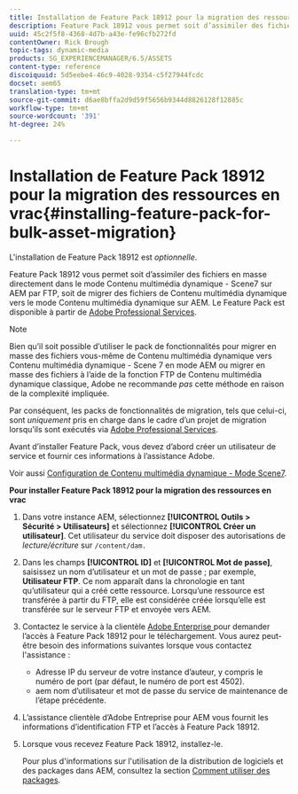 ```yaml
---
title: Installation de Feature Pack 18912 pour la migration des ressources en vrac
description: Feature Pack 18912 vous permet soit d’assimiler des fichiers en masse par FTP, soit de migrer des fichiers de Dynamic Media Classic vers Dynamic Media sur AEM. Ce Feature Pack optionnel est fourni par le support Adobe.
uuid: 45c2f5f8-4368-4d7b-a43e-fe96cfb272fd
contentOwner: Rick Brough
topic-tags: dynamic-media
products: SG_EXPERIENCEMANAGER/6.5/ASSETS
content-type: reference
discoiquuid: 5d5eebe4-46c9-4028-9354-c5f27944fcdc
docset: aem65
translation-type: tm+mt
source-git-commit: d6ae8bffa2d9d59f5656b9344d8826128f12885c
workflow-type: tm+mt
source-wordcount: '391'
ht-degree: 24%

---
```



# Installation de Feature Pack 18912 pour la migration des ressources en vrac{#installing-feature-pack-for-bulk-asset-migration}

L&#39;installation de Feature Pack 18912 est *optionnelle*.

Feature Pack 18912 vous permet soit d’assimiler des fichiers en masse directement dans le mode Contenu multimédia dynamique - Scene7 sur AEM par FTP, soit de migrer des fichiers de Contenu multimédia dynamique vers le mode Contenu multimédia dynamique sur AEM. Le Feature Pack est disponible à partir de [Adobe Professional Services](https://www.adobe.com/fr/experience-cloud/consulting-services.html).

>[!NOTE]
>
>Bien qu’il soit possible d’utiliser le pack de fonctionnalités pour migrer en masse des fichiers vous-même de Contenu multimédia dynamique vers Contenu multimédia dynamique - Scene 7 en mode AEM ou migrer en masse des fichiers à l’aide de la fonction FTP de Contenu multimédia dynamique classique, Adobe ne recommande *pas* cette méthode en raison de la complexité impliquée.
>
>Par conséquent, les packs de fonctionnalités de migration, tels que celui-ci, sont *uniquement* pris en charge dans le cadre d’un projet de migration lorsqu’ils sont exécutés via [Adobe Professional Services](https://www.adobe.com/experience-cloud/consulting-services.html).

Avant d’installer Feature Pack, vous devez d’abord créer un utilisateur de service et fournir ces informations à l’assistance Adobe.

Voir aussi [Configuration de Contenu multimédia dynamique - Mode Scene7](/help/assets/config-dms7.md).

**Pour installer Feature Pack 18912 pour la migration des ressources en vrac**

1. Dans votre instance AEM, sélectionnez **[!UICONTROL Outils > Sécurité > Utilisateurs]** et sélectionnez **[!UICONTROL Créer un utilisateur]**. Cet utilisateur du service doit disposer des autorisations de *lecture/écriture* sur `/content/dam.`
1. Dans les champs **[!UICONTROL ID]** et **[!UICONTROL Mot de passe]**, saisissez un nom d’utilisateur et un mot de passe ; par exemple, **Utilisateur FTP**. Ce nom apparaît dans la chronologie en tant qu’utilisateur qui a créé cette ressource. Lorsqu’une ressource est transférée à partir du FTP, elle est considérée créée lorsqu’elle est transférée sur le serveur FTP et envoyée vers AEM.
1. Contactez le service à la clientèle [Adobe Enterprise ](https://helpx.adobe.com/fr/contact/enterprise-support.ec.html) pour demander l’accès à Feature Pack 18912 pour le téléchargement. Vous aurez peut-être besoin des informations suivantes lorsque vous contactez l&#39;assistance :

   * Adresse IP du serveur de votre instance d’auteur, y compris le numéro de port (par défaut, le numéro de port est 4502).
   * aem nom d’utilisateur et mot de passe du service de maintenance de l’étape précédente.

1. L’assistance clientèle d’Adobe Entreprise pour AEM vous fournit les informations d’identification FTP et l’accès à Feature Pack 18912.
1. Lorsque vous recevez Feature Pack 18912, installez-le.

   Pour plus d&#39;informations sur l&#39;utilisation de la distribution de logiciels et des packages dans AEM, consultez la section [Comment utiliser des packages](/help/sites-administering/package-manager.md).
